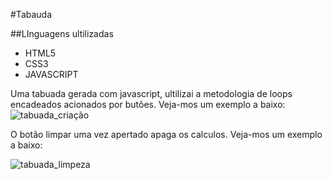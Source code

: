 #Tabauda

##LInguagens ultilizadas
- HTML5
- CSS3
- JAVASCRIPT

Uma tabuada gerada com javascript, ultilizai a metodologia de loops encadeados acionados por butões. Veja-mos um exemplo a baixo:
![tabuada_criação ](https://github.com/user-attachments/assets/4113f6e3-4c3a-413d-9c7b-6c2922b062dd)

O botão limpar uma vez apertado apaga os calculos. Veja-mos um exemplo a baixo:

![tabuada_limpeza](https://github.com/user-attachments/assets/672891ae-64dc-4fab-9205-c348f8c7375b)


